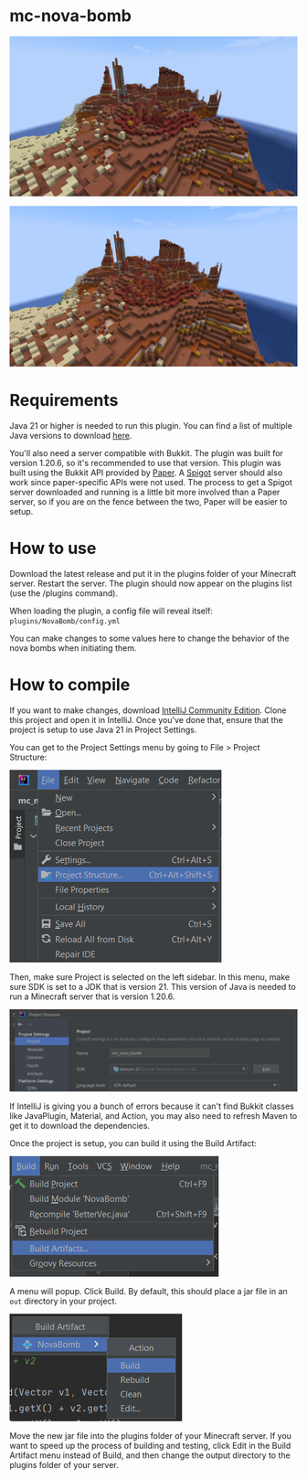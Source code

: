# mc-nova-bomb

![](media/nova_bomb_1.png)

![](media/nova_bomb_2.png)

# Requirements

Java 21 or higher is needed to run this plugin. You can find a list of multiple Java versions to download [here](https://adoptium.net/temurin/releases/).

You'll also need a server compatible with Bukkit. The plugin was built for version 1.20.6, so it's recommended to use that version. This plugin was built using the Bukkit API provided by [Paper](https://papermc.io/downloads/paper). A [Spigot](https://hub.spigotmc.org/jenkins/job/BuildTools/) server should also work since paper-specific APIs were not used. The process to get a Spigot server downloaded and running is a little bit more involved than a Paper server, so if you are on the fence between the two, Paper will be easier to setup.

# How to use

Download the latest release and put it in the plugins folder of your Minecraft server. Restart the server. The plugin should now appear on the plugins list (use the /plugins command).

When loading the plugin, a config file will reveal itself: `plugins/NovaBomb/config.yml`

You can make changes to some values here to change the behavior of the nova bombs when initiating them.

# How to compile

If you want to make changes, download [IntelliJ Community Edition](https://www.jetbrains.com/idea/download/). Clone this project and open it in IntelliJ. Once you've done that, ensure that the project is setup to use Java 21 in Project Settings.

You can get to the Project Settings menu by going to File > Project Structure:

![](media/project_structure.png)

Then, make sure Project is selected on the left sidebar. In this menu, make sure SDK is set to a JDK that is version 21. This version of Java is needed to run a Minecraft server that is version 1.20.6.

![](media/project_structure_menu.png)

If IntelliJ is giving you a bunch of errors because it can't find Bukkit classes like JavaPlugin, Material, and Action, you may also need to refresh Maven to get it to download the dependencies.

Once the project is setup, you can build it using the Build Artifact:

![](media/build_artifacts.png)

A menu will popup. Click Build. By default, this should place a jar file in an `out` directory in your project.

![](media/build_artifacts_menu.png)

Move the new jar file into the plugins folder of your Minecraft server. If you want to speed up the process of building and testing, click Edit in the Build Artifact menu instead of Build, and then change the output directory to the plugins folder of your server.
